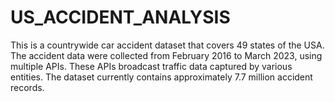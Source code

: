 # US_ACCIDENT_ANALYSIS
This is a countrywide car accident dataset that covers 49 states of the USA. The accident data were collected from February 2016 to March 2023, using multiple APIs. These APIs broadcast traffic data captured by various entities. The dataset currently contains approximately 7.7 million accident records.

